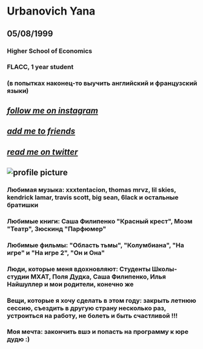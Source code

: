 # Urbanovich Yana 
## 05/08/1999
### Higher School of Economics 
### FLACC, 1 year student
### (в попытках наконец-то выучить английский и французский языки)
## *[follow me on instagram](https://www.instagram.com/yana_rubana)*
## *[add me to friends](https://vk.com/yana_rubana)*
## *[read me on twitter](https://twitter.com/yana_rubana)*
## ![profile picture](https://pp.userapi.com/c837124/v837124981/5409c/tx8-bVmRtvQ.jpg "damn")
### Любимая музыка: xxxtentacion, thomas mrvz, lil skies, kendrick lamar, travis scott, big sean, 6lack и остальные братишки
### Любимые книги: Саша Филипенко "Красный крест", Моэм "Театр", Зюскинд "Парфюмер"
### Любимые фильмы: "Область тьмы", "Колумбиана", "На игре" и "На игре 2", "Он и Она"
### Люди, которые меня вдохновляют: Студенты Школы-студии МХАТ, Поля Дудка, Саша Филипенко, Илья Найшуллер и мои родители, конечно же 
### Вещи, которые я хочу сделать в этом году: закрыть летнюю сессию, съездить в другую страну несколько раз, устроиться на работу, не болеть и быть счастливой !!! 
### Моя мечта: закончить вшэ и попасть на программу к юре дудю :)
